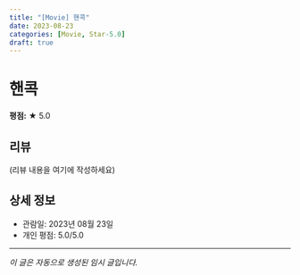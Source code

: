 ```yaml
---
title: "[Movie] 핸콕"
date: 2023-08-23
categories: [Movie, Star-5.0]
draft: true
---
```


# 핸콕

**평점:** ★ 5.0

## 리뷰

(리뷰 내용을 여기에 작성하세요)

## 상세 정보

- 관람일: 2023년 08월 23일
- 개인 평점: 5.0/5.0

---

*이 글은 자동으로 생성된 임시 글입니다.*
